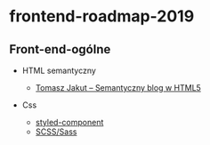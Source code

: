 # frontend-roadmap-2019

<h2>Front-end-ogólne</h2>

<ul>
  <li>HTML semantyczny</li>
  <ul>
    <li><a href="https://tutorials.comandeer.pl/html5-blog.html" rel="nofollow">Tomasz Jakut – Semantyczny blog w HTML5</a></li>
  </ul>
</ul>
<ul>
    <li>Css</li>
    <ul>
      <li><a href="https://www.styled-components.com/">styled-component</a></li>
      <li><a href="https://sass-lang.com/">SCSS/Sass</a></li>
    </ul>
  </ul>
